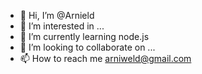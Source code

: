 - 👋 Hi, I’m @Arnield
- 👀 I’m interested in ...
- 🌱 I’m currently learning node.js
- 💞️ I’m looking to collaborate on ...
- 📫 How to reach me arniweld@gmail.com
<!---
Noctorvus/Noctorvus is a ✨ special ✨ repository because its `README.md` (this file) appears on your GitHub profile.
You can click the Preview link to take a look at your changes.
--->
